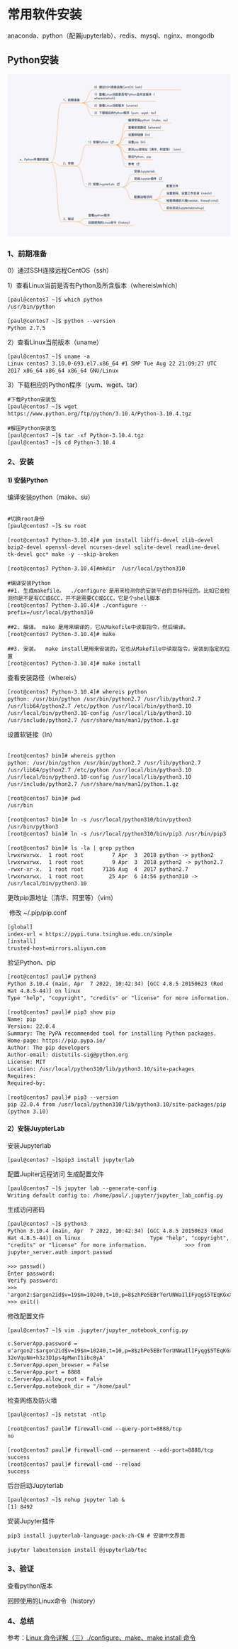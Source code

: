 # 常用软件安装

anaconda、python（配置jupyterlab）、redis、mysql、nginx、mongodb

## Python安装 ##

![0701](./res/0701.png)

### 1、前期准备

0）通过SSH连接远程CentOS（ssh）

1）查看Linux当前是否有Python及所含版本（whereis\which）

```shell
[paul@centos7 ~]$ which python
/usr/bin/python

[paul@centos7 ~]$ python --version
Python 2.7.5
```

2）查看Linux当前版本（uname）

```shell 
[paul@centos7 ~]$ uname -a
Linux centos7 3.10.0-693.el7.x86_64 #1 SMP Tue Aug 22 21:09:27 UTC 2017 x86_64 x86_64 x86_64 GNU/Linux
```

3）下载相应的Python程序（yum、wget、tar）

```shell
#下载Python安装包
[paul@centos7 ~]$ wget https://www.python.org/ftp/python/3.10.4/Python-3.10.4.tgz

#解压Python安装包
[paul@centos7 ~]$ tar -xf Python-3.10.4.tgz
[paul@centos7 ~]$ cd Python-3.10.4
```

### 2、安装

#### 	1) 安装Python

编译安装python（make、su）

```shell

#切换root身份
[paul@centos7 ~]$ su root

[root@centos7 Python-3.10.4]# yum install libffi-devel zlib-devel bzip2-devel openssl-devel ncurses-devel sqlite-devel readline-devel tk-devel gcc* make -y --skip-broken

[root@centos7 Python-3.10.4]#mkdir  /usr/local/python310

#编译安装Python
##1. 生成makefile。  ./configure 是用来检测你的安装平台的目标特征的。比如它会检测你是不是有CC或GCC，并不是需要CC或GCC，它是个shell脚本
[root@centos7 Python-3.10.4]# ./configure --prefix=/usr/local/python310

##2. 编译。 make 是用来编译的，它从Makefile中读取指令，然后编译。
[root@centos7 Python-3.10.4]# make

##3. 安装。  make install是用来安装的，它也从Makefile中读取指令，安装到指定的位置
[root@centos7 Python-3.10.4]# make install

```

查看安装路径（whereis）

```shell 
[root@centos7 Python-3.10.4]# whereis python
python: /usr/bin/python /usr/bin/python2.7 /usr/lib/python2.7 /usr/lib64/python2.7 /etc/python /usr/local/bin/python3.10 /usr/local/bin/python3.10-config /usr/local/lib/python3.10 /usr/include/python2.7 /usr/share/man/man1/python.1.gz
```

设置软链接（ln）

```shell

[root@centos7 bin]# whereis python
python: /usr/bin/python /usr/bin/python2.7 /usr/lib/python2.7 /usr/lib64/python2.7 /etc/python /usr/local/bin/python3.10 /usr/local/bin/python3.10-config /usr/local/lib/python3.10 /usr/include/python2.7 /usr/share/man/man1/python.1.gz

[root@centos7 bin]# pwd
/usr/bin

[root@centos7 bin]# ln -s /usr/local/python310/bin/python3 /usr/bin/python3
[root@centos7 bin]# ln -s /usr/local/python310/bin/pip3 /usr/bin/pip3

[root@centos7 bin]# ls -la | grep python
lrwxrwxrwx.  1 root root         7 Apr  3  2018 python -> python2
lrwxrwxrwx.  1 root root         9 Apr  3  2018 python2 -> python2.7
-rwxr-xr-x.  1 root root      7136 Aug  4  2017 python2.7
lrwxrwxrwx.  1 root root        25 Apr  6 14:56 python310 -> /usr/local/bin/python3.10
```

更改pip源地址（清华、阿里等）（vim）

​		修改 ~/.pip/pip.conf 

```shell
[global]
index-url = https://pypi.tuna.tsinghua.edu.cn/simple
[install]
trusted-host=mirrors.aliyun.com
```

验证Python、pip

```shell
[root@centos7 paul]# python3
Python 3.10.4 (main, Apr  7 2022, 10:42:34) [GCC 4.8.5 20150623 (Red Hat 4.8.5-44)] on linux
Type "help", "copyright", "credits" or "license" for more information.

[root@centos7 paul]# pip3 show pip
Name: pip
Version: 22.0.4
Summary: The PyPA recommended tool for installing Python packages.
Home-page: https://pip.pypa.io/
Author: The pip developers
Author-email: distutils-sig@python.org
License: MIT
Location: /usr/local/python310/lib/python3.10/site-packages
Requires:
Required-by:

[root@centos7 paul]# pip3 --version
pip 22.0.4 from /usr/local/python310/lib/python3.10/site-packages/pip (python 3.10)
```

#### 	2）安装JuypterLab

安装Jupyterlab 

```shell
[paul@centos7 ~]$pip3 install jupyterlab
```

配置Jupiter远程访问
生成配置文件

```shell
[paul@centos7 ~]$ jupyter lab --generate-config
Writing default config to: /home/paul/.jupyter/jupyter_lab_config.py
```

生成访问密码

```shell
[paul@centos7 ~]$ python3                                                         Python 3.10.4 (main, Apr  7 2022, 10:42:34) [GCC 4.8.5 20150623 (Red Hat 4.8.5-44)] on linux                      Type "help", "copyright", "credits" or "license" for more information.            >>> from jupyter_server.auth import passwd

>>> passwd()                                                                      Enter password:                                                     Verify password:
>>> 'argon2:$argon2id$v=19$m=10240,t=10,p=8$zhPe5EBrTerUNWaIlIFyqg$5TEqKGxX0ONY232oVquNm+h3z3D1ps4pMwnI1ibc8yA'
>>> exit()
```

修改配置文件

```shell
[paul@centos7 ~]$ vim .jupyter/jupyter_notebook_config.py
```
```shell
c.ServerApp.password = u'argon2:$argon2id$v=19$m=10240,t=10,p=8$zhPe5EBrTerUNWaIlIFyqg$5TEqKGxX0ONY2     32oVquNm+h3z3D1ps4pMwnI1ibc8yA'
c.ServerApp.open_browser = False
c.ServerApp.port = 8888
c.ServerApp.allow_root = False
c.ServerApp.notebook_dir = "/home/paul"
```

检查网络及防火墙

```shell
[paul@centos7 ~]$ netstat -ntlp

[root@centos7 paul]# firewall-cmd --query-port=8888/tcp
no

[root@centos7 paul]# firewall-cmd --permanent --add-port=8888/tcp
success
[root@centos7 paul]# firewall-cmd --reload
success

```

后台启动Jupyterlab

```shell
[paul@centos7 ~]$ nohup jupyter lab &
[1] 8492
```

安装Jupyter插件

```shell
pip3 install jupyterlab-language-pack-zh-CN # 安装中文界面

jupyter labextension install @jupyterlab/toc

```

### 3、验证

查看python版本

回顾使用的Linux命令（history）

### 4、总结

参考：[Linux 命令详解（三）./configure、make、make install 命令](https://www.cnblogs.com/tinywan/p/7230039.html)

